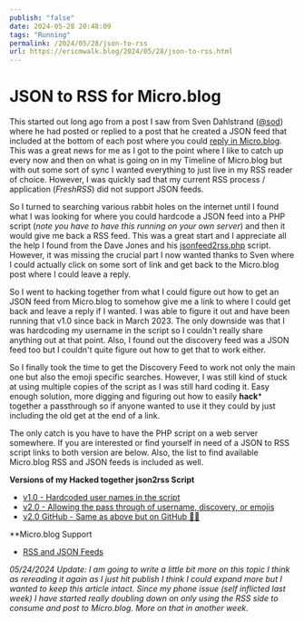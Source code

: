 ```yaml
---
publish: "false"
date: 2024-05-28 20:48:09
tags: "Running"
permalink: /2024/05/28/json-to-rss
url: https://ericmwalk.blog/2024/05/28/json-to-rss.html
---
```


# JSON to RSS for Micro.blog

This started out long ago from a post I saw from Sven Dahlstrand ([@sod](https://micro.blog/sod)) where he had posted or replied to a post that he created a JSON feed that included at the bottom of each post where you could [reply in Micro.blog](https://micro.blog.via.dahlstrand.net/). This was a great news for me as I got to the point where I like to catch up every now and then on what is going on in my Timeline of Micro.blog but with out some sort of sync I wanted everything to just live in my RSS reader of choice. However, I was quickly sad that my current RSS process / application (*FreshRSS*) did not support JSON feeds.

So I turned to searching various rabbit holes on the internet until I found what I was looking for where you could hardcode a JSON feed into a PHP script (*note you have to have this running on your own server*) and then it would give me back a RSS feed. This was a great start and I appreciate all the help I found from the Dave Jones and his [jsonfeed2rss.php](https://gist.github.com/daveajones/be26f5ca9cb7559d0c33549b53323770) script. However, it was missing the crucial part I now wanted thanks to Sven where I could actually click on some sort of link and get back to the Micro.blog post where I could leave a reply.

So I went to hacking together from what I could figure out how to get an JSON feed from Micro.blog to somehow give me a link to where I could get back and leave a reply if I wanted. I was able to figure it out and have been running that v1.0 since back in March 2023. The only downside was that I was hardcoding my username in the script so I couldn't really share anything out at that point. Also, I found out the discovery feed was a JSON feed too but I couldn't quite figure out how to get that to work either.

So I finally took the time to get the Discovery Feed to work not only the main one but also the emoji specific searches. However, I was still kind of stuck at using multiple copies of the script as I was still hard coding it. Easy enough solution, more digging and figuring out how to easily **hack*** together a passthrough so if anyone wanted to use it they could by just including the old get at the end of a link.

The only catch is you have to have the PHP script on a web server somewhere. If you are interested or find yourself in need of a JSON to RSS script links to both version are below. Also, the list to find available Micro.blog RSS and JSON feeds is included as well.

**Versions of my Hacked together json2rss Script**
- [v1.0 - Hardcoded user names in the script](https://paste.lol/ericmwalk/mb_json2rss_v1.php)
- [v2.0 - Allowing the pass through of username, discovery, or emojis](https://ericmwalk.paste.lol/mb_json2rss.php)
- [v2.0 GitHub - Same as above but on GitHub 🤷‍♂️](https://gist.github.com/ericmwalk/c82cf3f0f2ac83ec82f2e7520e8149df)

**Micro.blog Support
- [RSS and JSON Feeds](https://help.micro.blog/t/feeds/94)

*05/24/2024 Update: I am going to write a little bit more on this topic I think as rereading it again as I just hit publish I think I could expand more but I wanted to keep this article intact. Since my phone issue (self inflicted last week) I have started really doubling down on only using the RSS side to consume and post to Micro.blog. More on that in another week.*
